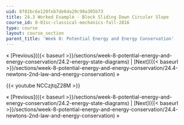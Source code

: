 ```yaml
---
uid: 8f01bc6e120feb7de6da20c90a305b73
title: 24.3 Worked Example - Block Sliding Down Circular Slope
course_id: 8-01sc-classical-mechanics-fall-2016
type: course
layout: course_section
parent_title: 'Week 8: Potential Energy and Energy Conservation'
---
```


« [Previous]({{< baseurl >}}/sections/week-8-potential-energy-and-energy-conservation/24.2-energy-state-diagrams) | [Next]({{< baseurl >}}/sections/week-8-potential-energy-and-energy-conservation/24.4-newtons-2nd-law-and-energy-conservation) »

{{< youtube NCCzjtqZ28M >}}

« [Previous]({{< baseurl >}}/sections/week-8-potential-energy-and-energy-conservation/24.2-energy-state-diagrams) | [Next]({{< baseurl >}}/sections/week-8-potential-energy-and-energy-conservation/24.4-newtons-2nd-law-and-energy-conservation) »